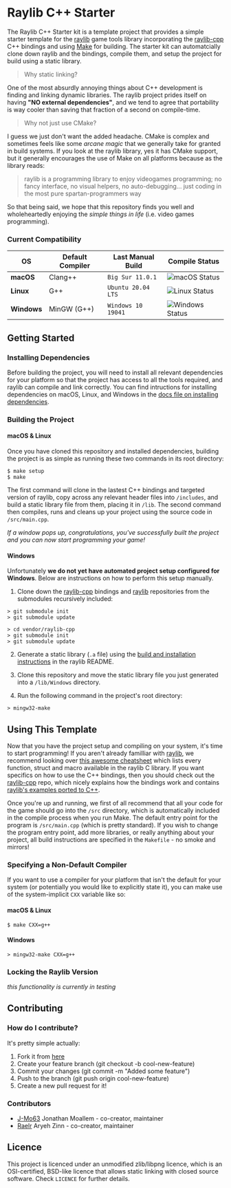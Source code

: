 # Raylib C++ Starter
The Raylib C++ Starter kit is a template project that provides a simple starter template for the [raylib](https://github.com/raysan5/raylib) game tools library incorporating the [raylib-cpp](https://github.com/robloach/raylib-cpp) C++ bindings and using [Make](https://www.gnu.org/software/make/) for building. The starter kit can automatcially clone down raylib and the bindings, compile them, and setup the project for build using a static library.

> Why static linking?

One of the most absurdly annoying things about C++ development is finding and linking dynamic libraries. The raylib project prides itself on having **"NO external dependencies"**, and we tend to agree that portability is way cooler than saving that fraction of a second on compile-time.

> Why not just use CMake?

I guess we just don't want the added headache. CMake is complex and sometimes feels like some *arcane magic* that we generally take for granted in build systems. If you look at the raylib library, yes it has CMake support, but it generally encourages the use of Make on all platforms because as the library reads:

> raylib is a programming library to enjoy videogames programming; no fancy interface, no visual helpers, no auto-debugging... just coding in the most pure spartan-programmers way

So that being said, we hope that this repository finds you well and wholeheartedly enjoying the *simple things in life* (i.e. video games programming).

### Current Compatibility
| OS          | Default Compiler |  Last Manual Build  |  Compile Status  |
| ----------- | ---------------- | ------------------- | ---------------- |
| **macOS**   | Clang++          | `Big Sur 11.0.1`    | ![macOS Status](https://github.com/CapsCollective/raylib-cpp-starter/workflows/macOS/badge.svg) |
| **Linux**   | G++              | `Ubuntu 20.04 LTS`  | ![Linux Status](https://github.com/CapsCollective/raylib-cpp-starter/workflows/Ubuntu/badge.svg) |
| **Windows** | MinGW (G++)      | `Windows 10 19041`  | ![Windows Status](https://github.com/CapsCollective/raylib-cpp-starter/workflows/Windows/badge.svg) |

## Getting Started

### Installing Dependencies

Before building the project, you will need to install all relevant dependencies for your platform so that the project has access to all the tools required, and raylib can compile and link correctly. You can find intructions for installing dependencies on macOS, Linux, and Windows in the [docs file on installing dependencies](https://github.com/CapsCollective/raylib-cpp-starter/blob/main/docs/InstallingDependencies.md).

### Building the Project

#### macOS & Linux
Once you have cloned this repository and installed dependencies, building the project is as simple as running these two commands in its root directory:

```console
$ make setup
$ make
```

The first command will clone in the lastest C++ bindings and targeted version of raylib, copy across any relevant header files into `/includes`, and build a static library file from them, placing it in `/lib`. The second command then compiles, runs and cleans up your project using the source code in `/src/main.cpp`.

*If a window pops up, congratulations, you've successfully built the project and you can now start programming your game!*


#### Windows
Unfortunately **we do not yet have automated project setup configured for Windows**. Below are instructions on how to perform this setup manually.

1. Clone down the [raylib-cpp](https://github.com/robloach/raylib-cpp) bindings and [raylib](https://github.com/raysan5/raylib) repositories from the submodules recursively included:

```console
> git submodule init
> git submodule update

> cd vendor/raylib-cpp
> git submodule init
> git submodule update
```

2. Generate a static library (`.a` file) using the [build and installation instructions](https://github.com/raysan5/raylib#build-and-installation) in the raylib README.

3. Clone this repository and move the static library file you just generated into a `/lib/Windows` directory.

4. Run the following command in the project's root directory:

```console
> mingw32-make
```

## Using This Template
Now that you have the project setup and compiling on your system, it's time to start programming! If you aren't already familliar with [raylib](https://github.com/raysan5/raylib), we recommend looking over [this awesome cheatsheet](https://www.raylib.com/cheatsheet/cheatsheet.html) which lists every function, struct and macro available in the raylib C library. If you want specifics on how to use the C++ bindings, then you should check out the [raylib-cpp](https://github.com/robloach/raylib-cpp) repo, which nicely explains how the bindings work and contains [raylib's examples ported to C++](https://github.com/RobLoach/raylib-cpp/tree/master/examples).

Once you're up and running, we first of all recommend that all your code for the game should go into the `/src` directory, which is automatically included in the compile process when you run Make. The default entry point for the program is `/src/main.cpp` (which is pretty standard). If you wish to change the program entry point, add more libraries, or really anything about your project, all build instructions are specified in the `Makefile` - no smoke and mirrors!

### Specifying a Non-Default Compiler
If you want to use a compiler for your platform that isn't the default for your system (or potentially you would like to explicitly state it), you can make use of the system-implicit `CXX` variable like so:

#### macOS & Linux

```console
$ make CXX=g++
```

#### Windows

```console
> mingw32-make CXX=g++
```

### Locking the Raylib Version

*this functionality is currently in testing*

## Contributing

### How do I contribute?
It's pretty simple actually:

1. Fork it from [here](https://github.com/CapsCollective/raylib-cpp-starter/fork)
2. Create your feature branch (git checkout -b cool-new-feature)
3. Commit your changes (git commit -m "Added some feature")
4. Push to the branch (git push origin cool-new-feature)
5. Create a new pull request for it!

### Contributors
- [J-Mo63](https://github.com/J-Mo63) Jonathan Moallem - co-creator, maintainer
- [Raelr](https://github.com/Raelr) Aryeh Zinn - co-creator, maintainer

## Licence

This project is licenced under an unmodified zlib/libpng licence, which is an OSI-certified, BSD-like licence that allows static linking with closed source software. Check `LICENCE` for further details.
